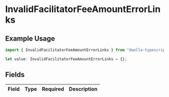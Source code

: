 # InvalidFacilitatorFeeAmountErrorLinks

## Example Usage

```typescript
import { InvalidFacilitatorFeeAmountErrorLinks } from "dwolla-typescript";

let value: InvalidFacilitatorFeeAmountErrorLinks = {};
```

## Fields

| Field       | Type        | Required    | Description |
| ----------- | ----------- | ----------- | ----------- |
